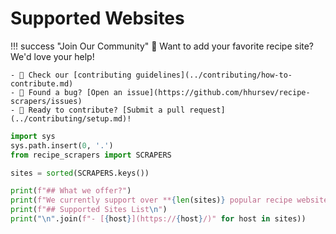 # Supported Websites

!!! success "Join Our Community"
    🌟 Want to add your favorite recipe site? We'd love your help!

    - 📖 Check our [contributing guidelines](../contributing/how-to-contribute.md)
    - 🐛 Found a bug? [Open an issue](https://github.com/hhursev/recipe-scrapers/issues)
    - 🚀 Ready to contribute? [Submit a pull request](../contributing/setup.md)!

```python exec="on"
import sys
sys.path.insert(0, '.')
from recipe_scrapers import SCRAPERS

sites = sorted(SCRAPERS.keys())

print(f"## What we offer?")
print(f"We currently support over **{len(sites)} popular recipe websites** out of the box! And with our `wild_mode` option, you can potentially scrape many more sites that follow common patterns - making this probably the most extensive recipe scraping library available.\n")
print(f"## Supported Sites List\n")
print("\n".join(f"- [{host}](https://{host}/)" for host in sites))
```
